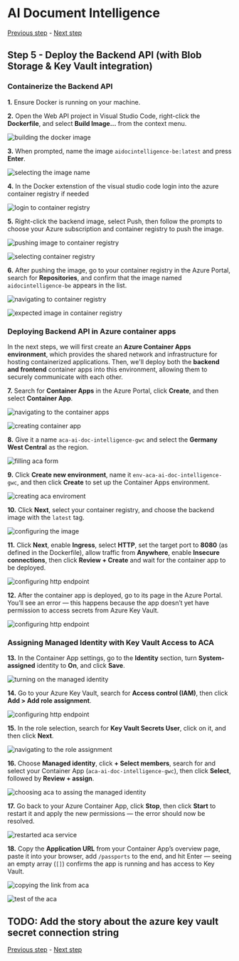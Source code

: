 # AI Document Intelligence

[Previous step](../step-04/README.md) - [Next step](../step-06/README.md)

## Step 5 - Deploy the Backend API (with Blob Storage & Key Vault integration)

### Containerize the Backend API

**1.** Ensure Docker is running on your machine.  

**2.** Open the Web API project in Visual Studio Code, right-click the **Dockerfile**, and select **Build Image...** from the context menu.

![building the docker image](sshot-5-1.png)

**3.** When prompted, name the image `aidocintelligence-be:latest` and press **Enter**.

![selecting the image name](sshot-5-2.png)

**4.** In the Docker extenstion of the visual studio code login into the azure container registry if needed

![login to container registry](sshot-5-3.png)

**5.** Right-click the backend image, select Push, then follow the prompts to choose your Azure subscription and container registry to push the image.

![pushing image to container registry](sshot-5-4.png)

![selecting container registry](sshot-5-5.png)

**6.** After pushing the image, go to your container registry in the Azure Portal, search for **Repositories**, and confirm that the image named `aidocintelligence-be` appears in the list.

![navigating to container registry](sshot-5-6.png)

![expected image in container registry](sshot-5-7.png)

### Deploying Backend API in Azure container apps

In the next steps, we will first create an **Azure Container Apps environment**, which provides the shared network and infrastructure for hosting containerized applications. Then, we'll deploy both the **backend and frontend** container apps into this environment, allowing them to securely communicate with each other.

**7.** Search for **Container Apps** in the Azure Portal, click **Create**, and then select **Container App**.

![navigating to the container apps](sshot-5-8.png)

![creating container app](sshot-5-9.png)

**8.** Give it a name `aca-ai-doc-intelligence-gwc` and select the **Germany West Central** as the region.

![filling aca form](sshot-5-10.png)

**9.** Click **Create new environment**, name it `env-aca-ai-doc-intelligence-gwc`, and then click **Create** to set up the Container Apps environment.

![creating aca enviroment](sshot-5-11.png)

**10.** Click **Next**, select your container registry, and choose the backend image with the `latest` tag.

![configuring the image](sshot-5-12.png)

**11.** Click **Next**, enable **Ingress**, select **HTTP**, set the target port to **8080** (as defined in the Dockerfile), allow traffic from **Anywhere**, enable **Insecure connections**, then click **Review + Create** and wait for the container app to be deployed.

![configuring http endpoint](sshot-5-13.png)

**12.** After the container app is deployed, go to its page in the Azure Portal. You’ll see an error — this happens because the app doesn’t yet have permission to access secrets from Azure Key Vault.

![configuring http endpoint](sshot-5-14.png)

### Assigning Managed Identity with Key Vault Access to ACA

**13.** In the Container App settings, go to the **Identity** section, turn **System-assigned** identity to **On**, and click **Save**.

![turning on the managed identity](sshot-5-15.png)

**14.** Go to your Azure Key Vault, search for **Access control (IAM)**, then click **Add > Add role assignment**.

![configuring http endpoint](sshot-5-16.png)

**15.** In the role selection, search for **Key Vault Secrets User**, click on it, and then click **Next**.

![navigating to the role assignment](sshot-5-17.png)

**16.** Choose **Managed identity**, click **+ Select members**, search for and select your Container App (`aca-ai-doc-intelligence-gwc`), then click **Select**, followed by **Review + assign**.

![choosing aca to assing the managed identity](sshot-5-18.png)

**17.** Go back to your Azure Container App, click **Stop**, then click **Start** to restart it and apply the new permissions — the error should now be resolved.

![restarted aca service](sshot-5-19.png)

**18.** Copy the **Application URL** from your Container App’s overview page, paste it into your browser, add `/passports` to the end, and hit Enter — seeing an empty array (`[]`) confirms the app is running and has access to Key Vault.

![copying the link from aca](sshot-5-20.png)

![test of the aca](sshot-5-21.png)

## TODO: Add the story about the azure key vault secret connection string

[Previous step](../step-04/README.md) - [Next step](../step-06/README.md)
